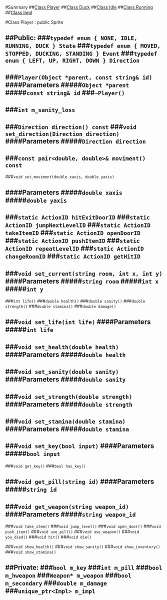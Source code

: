 #Summary
##[Class Player](#class-player--public-sprite)
##[Class Duck](player-Duck.md)
##[Class Idle](player-Idle.md)
##[Class Running](player-Running.md)
##[Class Impl](player::Impl.md)

#Class Player : public Sprite

##Public:
###```typedef enum { NONE, IDLE, RUNNING, DUCK } State```
###```typedef enum { MOVED, STOPPED, DUCKING, STANDING } Event```
###```typedef enum { LEFT, UP, RIGHT, DOWN } Direction```
--
###```Player(Object *parent, const string& id)```
####Parameters
#####```Object *parent```
#####```const string& id```
###```~Player()```
--
###```int m_sanity_loss```
--
###```Direction direction() const```
###```void set_direction(Direction direction)```
####Parameters
#####```Direction direction```
--
###```const pair<double, double>& moviment() const```
--
###```void set_moviment(double xaxis, double yaxis)```

####Parameters
#####```double xaxis```
#####```double yaxis```
--
###```static ActionID hitExitDoorID```
###```static ActionID jumpNextLevelID```
###```static ActionID takeItemID```
###```static ActionID openDoorID```
###```static ActionID pushItemID```
###```static ActionID repeatLevelID```
###```static ActionID changeRoomID```
###```static ActionID getHitID```
--
###```void set_current(string room, int x, int y)```
####Parameters
#####```string room```
#####```int x```
#####```int y```
--
###```int life()```
###```double health()```
###```double sanity()```
###```double strength()```
###```double stamina()```
###```double damage()```

###```void set_life(int life)```
####Parameters
#####```int life```
--
###```void set_health(double health)```
####Parameters
#####```double health```
--
###```void set_sanity(double sanity)```
####Parameters
#####```double sanity```
--
###```void set_strength(double strength)```
####Parameters
#####```double strength```
--
###```void set_stamina(double stamina)```
####Parameters
#####```double stamina```
--
###```void set_key(bool input)```
####Parameters
#####```bool input```
--
###```void get_key()```
###```bool has_key()```

###```void get_pill(string id)```
####Parameters
#####```string id```
--
###```void get_weapon(string weapon_id)```
####Parameters
#####```string weapon_id```
--

###```void take_item()```
###```void jump_level()```
###```void open_door()```
###```void push_item()```
###```void use_pill()```
###```void use_weapon()```
###```void you_died()```
###```void hit()```
###```void die()```

###```void show_health()```
###```void show_sanity()```
###```void show_inventory()```
###```void show_stamina()```

##Private:
###```bool m_key```
###```int m_pill```
###```bool m_hweapon```
###```Weapon* m_weapon```
###```bool m_secondary```
###```double m_damage```
###```unique_ptr<Impl> m_impl```
--
